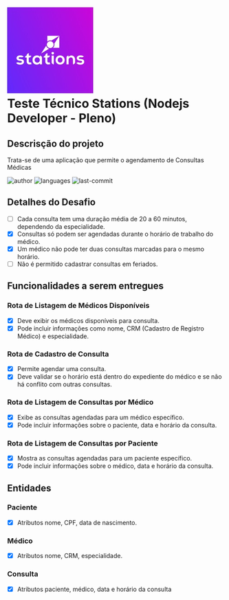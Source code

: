 # ![logo](.github/logo.jpg) <br/> Teste Técnico Stations (Nodejs Developer - Pleno)

## Descrisção do projeto

Trata-se de uma aplicação que permite o agendamento de Consultas Médicas

![author](https://img.shields.io/badge/autor-Alex%20Junior-brightgreen)
![languages](https://img.shields.io/github/languages/count/silvaAlex/stations-doctor)
![last-commit](https://img.shields.io/github/last-commit/silvaAlex/stations-doctor)

## Detalhes do Desafio

- [ ] Cada consulta tem uma duração média de 20 a 60 minutos, dependendo da especialidade.
- [x] Consultas só podem ser agendadas durante o horário de trabalho do médico.
- [x] Um médico não pode ter duas consultas marcadas para o mesmo horário.
- [ ] Não é permitido cadastrar consultas em feriados.

## Funcionalidades a serem entregues

### Rota de Listagem de Médicos Disponíveis

- [x] Deve exibir os médicos disponíveis para consulta.
- [x] Pode incluir informações como nome, CRM (Cadastro de Registro Médico) e especialidade.

### Rota de Cadastro de Consulta

- [x] Permite agendar uma consulta.
- [x] Deve validar se o horário está dentro do expediente do médico e se não há conflito com outras consultas.

### Rota de Listagem de Consultas por Médico

- [x] Exibe as consultas agendadas para um médico específico.
- [x] Pode incluir informações sobre o paciente, data e horário da consulta.

### Rota de Listagem de Consultas por Paciente

- [x] Mostra as consultas agendadas para um paciente específico.
- [x] Pode incluir informações sobre o médico, data e horário da consulta.

## Entidades

### Paciente

- [x] Atributos nome, CPF, data de nascimento.

### Médico

- [x] Atributos nome, CRM, especialidade.

### Consulta

- [x] Atributos paciente, médico, data e horário da consulta
